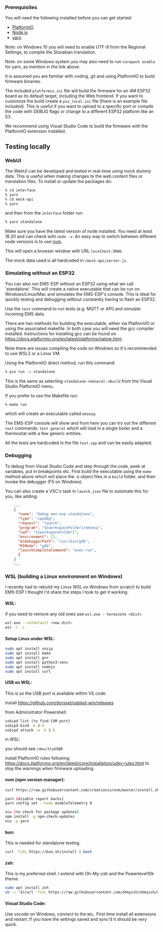### Prerequisites

You will need the following installed before you can get started:

- [PlatformIO](https://platformio.org/)
- [Node.js](https://nodejs.org)
- [yarn](https://yarnpkg.com/getting-started/install)

Note: on Windows 10 you will need to enable UTF-8 from the Regional Settings, to compile the Slovakian translation.

Note: on some Windows system you may also need to run `corepack enable` for yarn, as mention in the link above.

It is assumed you are familiar with coding, git and using PlatformIO to build firmware binaries.

The included `platformio.ini` file will build the firmware for an 4M ESP32 board as its default target, including the Web frontend. If you want to customize the build create a `pio_local.ini` file (there is an example file included). This is useful if you want to upload to a specific port or compile the code with DEBUG flags or change to a different ESP32 platform like an S3.

We recommend using Visual Studio Code to build the firmware with the PlatformIO extension installed.

## Testing locally

### WebUI

The WebUI can be developed and tested in real-time using mock dummy data. This is useful when making changes to the web content files or translation files. To install or update the packages do:

```sh
% cd interface
% yarn
% cd mock-api
% yarn
```

and then from the `interface` folder run:

```sh
% yarn standalone
```

Make sure you have the latest version of node installed. You need at least 18.20 and can check with `node -v`. An easy way to switch between different node versions is to use [nvm](https://github.com/nvm-sh/nvm).

This will open a browser window with URL `localhost:3000`.

The mock data used is all hardcoded in `/mock-api/server.js`.

### Simulating without an ESP32

You can also run EMS-ESP without an ESP32 using what we call 'standalone'. This will create a native executable that can be run on Windows/Linux/Mac and simulates the EMS-ESP's console. This is ideal for quickly testing and debugging without constantly having to flash an ESP32.

Use the `test` command to run tests (e.g. MQTT or API) and simulate incoming EMS data.

There are two methods for building the executable, either via PlatformIO or using the associated makefile. In both case you will need the gcc compiler installed. Instructions for installing gcc can be found on <https://docs.platformio.org/en/latest/platforms/native.html>.

Note there are issues compiling the code on Windows so it's recommended to use WSL2 or a Linux VM.

Using the PlatformIO direct method, run this command:

```sh
% pio run -e standalone
```

This is the same as selecting `standalone->General->Build` from the Visual Studio PlatformIO menu.

If you prefer to use the Makefile run:

```sh
% make run
```

which will create an executable called `emsesp`.

The EMS-ESP console will show and from here you can try out the different `test` commands. `test general` which will load in a single boiler and a thermostat with a few generic entities.

All the tests are hardcoded in the file `test.cpp` and can be easily adapted.

### Debugging

To debug from Visual Studio Code and step through the code, peek at variables, put in breakpoints etc. First build the executable using the `make` method above which will place the .o object files in a `build` folder, and then invoke the debugger (F5 on Windows).

You can also create a VSC's task in `launch.json` file to automate this for you, like adding:

```json
    ...
    {
      "name": "Debug ems-esp standalone",
      "type": "cppdbg",
      "request": "launch",
      "program": "${workspaceFolder}/emsesp",
      "cwd": "${workspaceFolder}",
      "environment": [],
      "miDebuggerPath": "/usr/bin/gdb",
      "MIMode": "gdb",
      "launchCompleteCommand": "exec-run",
      ]
    }
    ...
```

### WSL (building a Linux environment on Windows)

I recently had to rebuild my Linux WSL on Windows from scratch to build EMS-ESP I thought I'd share the steps I took to get it working.

#### WSL:

if you need to remove any old ones use `wsl.exe --terminate <dist>`

```sh
wsl.exe --setdefault <new dist>
wsl -l -v
```

#### Setup Linux under WSL:

```sh
sudo apt install unzip
sudo apt install make
sudo apt install g++
sudo apt install python3-venv
sudo apt install nodejs
sudo apt install curl
```

#### USB on WSL:

This is so the USB port is available within VS code.

install https://github.com/dorssel/usbipd-win/releases

from Administrator Powershell:

```cmd
usbipd list (to find COM port)
usbipd bind -b 1-6
usbipd attach -w -b 1-6
```

in WSL:

you should see `/dev/ttyUSB0`

install PlatformIO rules following https://docs.platformio.org/en/latest/core/installation/udev-rules.html to stop the warnings when firmware uploading.

#### nvm (npm version manager):

```sh
curl https://raw.githubusercontent.com/creationix/nvm/master/install.sh | bash

yarn (disable report backs)
yarn config set --home enableTelemetry 0

ncu (to check for package updates)
npm install -g npm-check-updates
ncu -p yarn
```

#### bun:

This is needed for standalone testing.

```sh
curl -fsSL https://bun.sh/install | bash
```

#### zsh:

This is my preferred shell. I extend with Oh-My-zsh and the Powerlevel10k theme.

```sh
sudo apt install zsh
sh -c "$(curl -fsSL https://raw.githubusercontent.com/ohmyzsh/ohmyzsh/master/tools/install.sh)"
```

#### Visual Studio Code:

Use vscode on Windows, connect to the `WSL`. First time install all extensions and restart. If you have the settings saved and sync'd it should be very quick.
